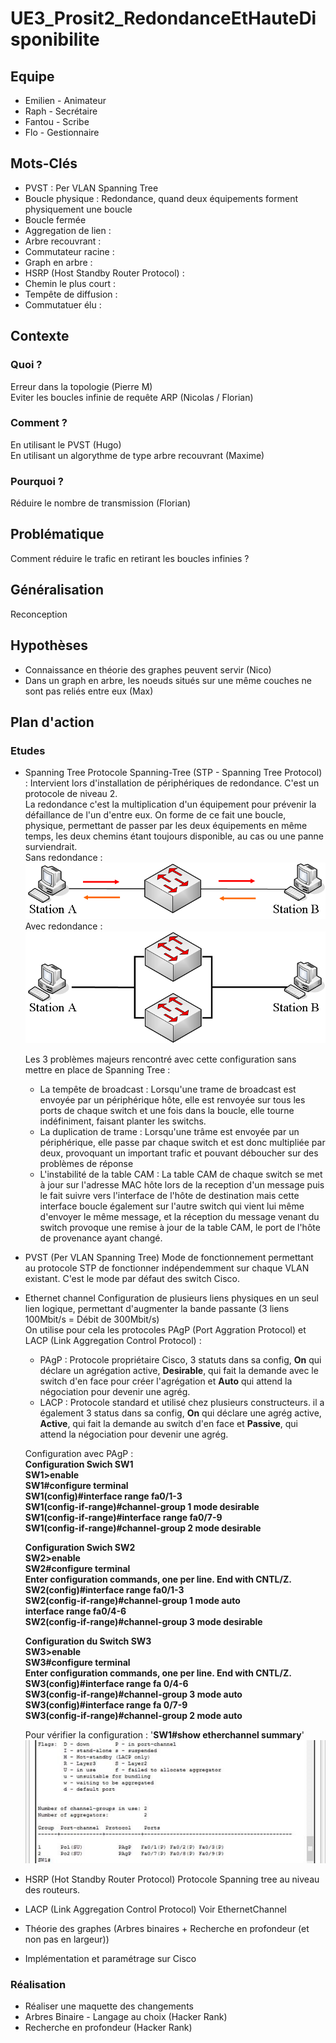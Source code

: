 # UE3_Prosit2_RedondanceEtHauteDisponibilite

## Equipe
 * Emilien - Animateur
 * Raph - Secrétaire
 * Fantou - Scribe
 * Flo - Gestionnaire

## Mots-Clés

 * PVST : Per VLAN Spanning Tree
 * Boucle physique : Redondance, quand deux équipements forment physiquement une boucle
 * Boucle fermée
 * Aggregation de lien : 
 * Arbre recouvrant : 
 * Commutateur racine : 
 * Graph en arbre : 
 * HSRP (Host Standby Router Protocol) : 
 * Chemin le plus court : 
 * Tempête de diffusion : 
 * Commutatuer élu : 

## Contexte

### Quoi ?  
 Erreur dans la topologie (Pierre M)  
 Eviter les boucles infinie de requête ARP (Nicolas / Florian)

### Comment ?  
 En utilisant le PVST (Hugo)  
 En utilisant un algorythme de type arbre recouvrant (Maxime)

### Pourquoi ?  
 Réduire le nombre de transmission (Florian)

## Problématique
Comment réduire le trafic en retirant les boucles infinies ?

## Généralisation
Reconception  

## Hypothèses
 * Connaissance en théorie des graphes peuvent servir (Nico)
 * Dans un graph en arbre, les noeuds situés sur une même couches ne sont pas reliés entre eux (Max)

## Plan d'action
### Etudes
 * Spanning Tree
 	Protocole Spanning-Tree (STP - Spanning Tree Protocol) : Intervient lors d'installation de périphériques de redondance. C'est un protocole de niveau 2.  
 	La redondance c'est la multiplication d'un équipement pour prévenir la défaillance de l'un d'entre eux. On forme de ce fait une boucle, physique, permettant de passer par les deux équipements en même temps, les deux chemins étant toujours disponible, au cas ou une panne surviendrait.  
 	Sans redondance :
 	![Sans redondance](imgFantou/sans_redondance.png)
 	Avec redondance :
 	![Avec redondance](imgFantou/avec_redondance.png)

 	Les 3 problèmes majeurs rencontré avec cette configuration sans mettre en place de Spanning Tree :
 	 * La tempête de broadcast : Lorsqu'une trame de broadcast est envoyée par un périphérique hôte, elle est renvoyée sur tous les ports de chaque switch et une fois dans la boucle, elle tourne indéfiniment, faisant planter les switchs.
 	 * La duplication de trame : Lorsqu'une trâme est envoyée par un périphérique, elle passe par chaque switch et est donc multipliée par deux, provoquant un important trafic et pouvant déboucher sur des problèmes de réponse
 	 * L'instabilité de la table CAM : La table CAM de chaque switch se met à jour sur l'adresse MAC hôte lors de la reception d'un message puis le fait suivre vers l'interface de l'hôte de destination mais cette interface boucle également sur l'autre switch qui vient lui même d'envoyer le même message, et la réception du message venant du switch provoque une remise à jour de la table CAM, le port de l'hôte de provenance ayant changé.

 * PVST (Per VLAN Spanning Tree)
 	Mode de fonctionnement permettant au protocole STP de fonctionner indépendemment sur chaque VLAN existant. C'est le mode par défaut des switch Cisco.

 * Ethernet channel
 	Configuration de plusieurs liens physiques en un seul lien logique, permettant d'augmenter la bande passante (3 liens 100Mbit/s = Débit de 300Mbit/s)  
 	On utilise pour cela les protocoles PAgP (Port Aggration Protocol) et LACP (Link Aggregation Control Protocol) : 
 	 * PAgP : Protocole propriétaire Cisco, 3 statuts dans sa config, **On** qui déclare un agrégation active, **Desirable**, qui fait la demande avec le switch d'en face pour créer l'agrégation et **Auto** qui attend la négociation pour devenir une agrég.
 	 * LACP : Protocole standard et utilisé chez plusieurs constructeurs. il a également 3 status dans sa config, **On** qui déclare une agrég active, **Active**, qui fait la demande au switch d'en face et **Passive**, qui attend la négociation pour devenir une agrég.

 	Configuration avec PAgP :  
 	**Configuration Swich SW1  
	SW1>enable  
	SW1#configure terminal  
	SW1(config)#interface range fa0/1-3  
	SW1(config-if-range)#channel-group 1 mode desirable  
	SW1(config-if-range)#interface range fa0/7-9  
	SW1(config-if-range)#channel-group 2 mode desirable**  

	**Configuration Swich SW2  
	SW2>enable  
	SW2#configure terminal  
	Enter configuration commands, one per line. End with CNTL/Z.  
	SW2(config)#interface range fa0/1-3  
	SW2(config-if-range)#channel-group 1 mode auto  
	interface range fa0/4-6  
	SW2(config-if-range)#channel-group 3 mode desirable**

	**Configuration du Switch SW3  
	SW3>enable  
	SW3#configure terminal  
	Enter configuration commands, one per line. End with CNTL/Z.  
	SW3(config)#interface range fa 0/4-6  
	SW3(config-if-range)#channel-group 3 mode auto  
	SW3(config)#interface range fa 0/7-9  
	SW3(config-if-range)#channel-group 2 mode auto**

	Pour vérifier la configuration : '**SW1#show etherchannel summary**'
	![Config Etherchannel](imgFantou/config_etherchannel.jpg)

 * HSRP (Hot Standby Router Protocol)
 	Protocole Spanning tree au niveau des routeurs.

 * LACP (Link Aggregation Control Protocol)
 	Voir EthernetChannel

 * Théorie des graphes (Arbres binaires + Recherche en profondeur (et non pas en largeur))

 
 * Implémentation et paramétrage sur Cisco


### Réalisation
 * Réaliser une maquette des changements
 * Arbres Binaire - Langage au choix (Hacker Rank)
 * Recherche en profondeur (Hacker Rank)